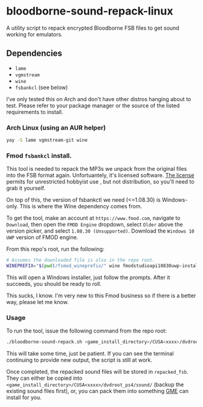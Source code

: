 # bloodborne-sound-repack-linux
A utility script to repack encrypted Bloodborne FSB files to get sound working for emulators.

## Dependencies

* `lame`
* `vgmstream`
* `wine`
* `fsbankcl` (see below)

I've only tested this on Arch and don't have other distros hanging about to
test. Please refer to your package manager or the source of the listed requirements
to install.

### Arch Linux (using an AUR helper)

```bash
yay -S lame vgmstream-git wine
```

### Fmod `fsbankcl` install.

This tool is needed to repack the MP3s we unpack from the original files into
the FSB format again. Unfortuantely, it's licensed software.
[The license](https://www.fmod.com/legal) permits for unrestricted hobbyist use
, but not distribution, so you'll need to grab it yourself.

On top of this, the version of fsbankctl we need (<=1.08.30) is Windows-only.
This is where the Wine dependency comes from.

To get the tool, make an account at `https://www.fmod.com`, navigate to
`Download`, then open the `FMOD Engine` dropdown, select `Older` above
the version picker, and select `1.08.30 (Unsupported)`. Download the
`Windows 10 UWP` version of FMOD engine.

From this repo's root, run the following:

```bash
# Assumes the downloaded file is also in the repo root.
WINEPREFIX="$(pwd)/fsmod_wineprefix/" wine fmodstudioapi10830uwp-installer.exe
```

This will open a Windows installer, just follow the prompts. After it succeeds,
you should be ready to roll.

This sucks, I know. I'm very new to this Fmod business so if there is a better
way, please let me know.

### Usage

To run the tool, issue the following command from the repo root:

```bash
./bloodborne-sound-repack.sh <game_install_directory>/CUSA<xxxx>/dvdroot_ps4/sound/
```

This will take some time, just be patient. If you can see the terminal
continuing to provide new output, the script is still at work.


Once completed, the repacked sound files will be stored in `repacked_fsb`. They
can either be copied into `<game_install_directory>/CUSA<xxxx>/dvdroot_ps4/sound/`
(backup the existing sound files first), or, you can pack them into something
[GME](https://www.nexusmods.com/bloodborne/mods/48?tab=description) can install
for you.
